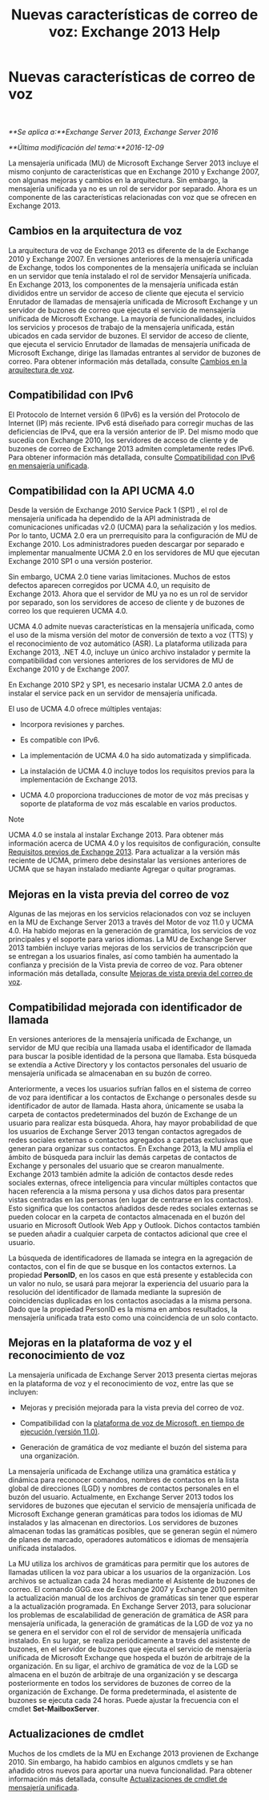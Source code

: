 ﻿---
title: 'Nuevas características de correo de voz: Exchange 2013 Help'
TOCTitle: Nuevas características de correo de voz
ms:assetid: 89faaa97-3485-4704-a56c-d13632f01e2a
ms:mtpsurl: https://technet.microsoft.com/es-es/library/JJ649002(v=EXCHG.150)
ms:contentKeyID: 49895759
ms.date: 05/22/2018
mtps_version: v=EXCHG.150
ms.translationtype: MT
---

# Nuevas características de correo de voz

 

_**Se aplica a:**Exchange Server 2013, Exchange Server 2016_

_**Última modificación del tema:**2016-12-09_

La mensajería unificada (MU) de Microsoft Exchange Server 2013 incluye el mismo conjunto de características que en Exchange 2010 y Exchange 2007, con algunas mejoras y cambios en la arquitectura. Sin embargo, la mensajería unificada ya no es un rol de servidor por separado. Ahora es un componente de las características relacionadas con voz que se ofrecen en Exchange 2013.

## Cambios en la arquitectura de voz

La arquitectura de voz de Exchange 2013 es diferente de la de Exchange 2010 y Exchange 2007. En versiones anteriores de la mensajería unificada de Exchange, todos los componentes de la mensajería unificada se incluían en un servidor que tenía instalado el rol de servidor Mensajería unificada. En Exchange 2013, los componentes de la mensajería unificada están divididos entre un servidor de acceso de cliente que ejecuta el servicio Enrutador de llamadas de mensajería unificada de Microsoft Exchange y un servidor de buzones de correo que ejecuta el servicio de mensajería unificada de Microsoft Exchange. La mayoría de funcionalidades, incluidos los servicios y procesos de trabajo de la mensajería unificada, están ubicados en cada servidor de buzones. El servidor de acceso de cliente, que ejecuta el servicio Enrutador de llamadas de mensajería unificada de Microsoft Exchange, dirige las llamadas entrantes al servidor de buzones de correo. Para obtener información más detallada, consulte [Cambios en la arquitectura de voz](voice-architecture-changes-exchange-2013-help.md).

## Compatibilidad con IPv6

El Protocolo de Internet versión 6 (IPv6) es la versión del Protocolo de Internet (IP) más reciente. IPv6 está diseñado para corregir muchas de las deficiencias de IPv4, que era la versión anterior de IP. Del mismo modo que sucedía con Exchange 2010, los servidores de acceso de cliente y de buzones de correo de Exchange 2013 admiten completamente redes IPv6. Para obtener información más detallada, consulte [Compatibilidad con IPv6 en mensajería unificada](ipv6-support-in-unified-messaging-exchange-2013-help.md).

## Compatibilidad con la API UCMA 4.0

Desde la versión de Exchange 2010 Service Pack 1 (SP1) , el rol de mensajería unificada ha dependido de la API administrada de comunicaciones unificadas v2.0 (UCMA) para la señalización y los medios. Por lo tanto, UCMA 2.0 era un prerrequisito para la configuración de MU de Exchange 2010. Los administradores pueden descargar por separado e implementar manualmente UCMA 2.0 en los servidores de MU que ejecutan Exchange 2010 SP1 o una versión posterior.

Sin embargo, UCMA 2.0 tiene varias limitaciones. Muchos de estos defectos aparecen corregidos por UCMA 4.0, un requisito de Exchange 2013. Ahora que el servidor de MU ya no es un rol de servidor por separado, son los servidores de acceso de cliente y de buzones de correo los que requieren UCMA 4.0.

UCMA 4.0 admite nuevas características en la mensajería unificada, como el uso de la misma versión del motor de conversión de texto a voz (TTS) y el reconocimiento de voz automático (ASR). La plataforma utilizada para Exchange 2013, .NET 4.0, incluye un único archivo instalador y permite la compatibilidad con versiones anteriores de los servidores de MU de Exchange 2010 y de Exchange 2007.

En Exchange 2010 SP2 y SP1, es necesario instalar UCMA 2.0 antes de instalar el service pack en un servidor de mensajería unificada.

El uso de UCMA 4.0 ofrece múltiples ventajas:

  - Incorpora revisiones y parches.

  - Es compatible con IPv6.

  - La implementación de UCMA 4.0 ha sido automatizada y simplificada.

  - La instalación de UCMA 4.0 incluye todos los requisitos previos para la implementación de Exchange 2013.

  - UCMA 4.0 proporciona traducciones de motor de voz más precisas y soporte de plataforma de voz más escalable en varios productos.


> [!NOTE]
> UCMA 4.0 se instala al instalar Exchange&nbsp;2013. Para obtener más información acerca de UCMA 4.0 y los requisitos de configuración, consulte <A href="exchange-2013-prerequisites-exchange-2013-help.md">Requisitos previos de Exchange 2013</A>. Para actualizar a la versión más reciente de UCMA, primero debe desinstalar las versiones anteriores de UCMA que se hayan instalado mediante Agregar o quitar programas.



## Mejoras en la vista previa del correo de voz

Algunas de las mejoras en los servicios relacionados con voz se incluyen en la MU de Exchange Server 2013 a través del Motor de voz 11.0 y UCMA 4.0. Ha habido mejoras en la generación de gramática, los servicios de voz principales y el soporte para varios idiomas. La MU de Exchange Server 2013 también incluye varias mejoras de los servicios de transcripción que se entregan a los usuarios finales, así como también ha aumentado la confianza y precisión de la Vista previa de correo de voz. Para obtener información más detallada, consulte [Mejoras de vista previa del correo de voz](voice-mail-preview-enhancements-exchange-2013-help.md).

## Compatibilidad mejorada con identificador de llamada

En versiones anteriores de la mensajería unificada de Exchange, un servidor de MU que recibía una llamada usaba el identificador de llamada para buscar la posible identidad de la persona que llamaba. Esta búsqueda se extendía a Active Directory y los contactos personales del usuario de mensajería unificada se almacenaban en su buzón de correo.

Anteriormente, a veces los usuarios sufrían fallos en el sistema de correo de voz para identificar a los contactos de Exchange o personales desde su identificador de autor de llamada. Hasta ahora, únicamente se usaba la carpeta de contactos predeterminados del buzón de Exchange de un usuario para realizar esta búsqueda. Ahora, hay mayor probabilidad de que los usuarios de Exchange Server 2013 tengan contactos agregados de redes sociales externas o contactos agregados a carpetas exclusivas que generan para organizar sus contactos. En Exchange 2013, la MU amplía el ámbito de búsqueda para incluir las demás carpetas de contactos de Exchange y personales del usuario que se crearon manualmente. Exchange 2013 también admite la adición de contactos desde redes sociales externas, ofrece inteligencia para vincular múltiples contactos que hacen referencia a la misma persona y usa dichos datos para presentar vistas centradas en las personas (en lugar de centrarse en los contactos). Esto significa que los contactos añadidos desde redes sociales externas se pueden colocar en la carpeta de contactos almacenada en el buzón del usuario en Microsoft Outlook Web App y Outlook. Dichos contactos también se pueden añadir a cualquier carpeta de contactos adicional que cree el usuario.

La búsqueda de identificadores de llamada se integra en la agregación de contactos, con el fin de que se busque en los contactos externos. La propiedad **PersonID**, en los casos en que está presente y establecida con un valor no nulo, se usará para mejorar la experiencia del usuario para la resolución del identificador de llamada mediante la supresión de coincidencias duplicadas en los contactos asociadas a la misma persona. Dado que la propiedad PersonID es la misma en ambos resultados, la mensajería unificada trata esto como una coincidencia de un solo contacto.

## Mejoras en la plataforma de voz y el reconocimiento de voz

La mensajería unificada de Exchange Server 2013 presenta ciertas mejoras en la plataforma de voz y el reconocimiento de voz, entre las que se incluyen:

  - Mejoras y precisión mejorada para la vista previa del correo de voz.

  - Compatibilidad con la [plataforma de voz de Microsoft, en tiempo de ejecución (versión 11.0)](https://go.microsoft.com/fwlink/p/?linkid=253196).

  - Generación de gramática de voz mediante el buzón del sistema para una organización.

La mensajería unificada de Exchange utiliza una gramática estática y dinámica para reconocer comandos, nombres de contactos en la lista global de direcciones (LGD) y nombres de contactos personales en el buzón del usuario. Actualmente, en Exchange Server 2013 todos los servidores de buzones que ejecutan el servicio de mensajería unificada de Microsoft Exchange generan gramáticas para todos los idiomas de MU instalados y las almacenan en directorios. Los servidores de buzones almacenan todas las gramáticas posibles, que se generan según el número de planes de marcado, operadores automáticos e idiomas de mensajería unificada instalados.

La MU utiliza los archivos de gramáticas para permitir que los autores de llamadas utilicen la voz para ubicar a los usuarios de la organización. Los archivos se actualizan cada 24 horas mediante el Asistente de buzones de correo. El comando GGG.exe de Exchange 2007 y Exchange 2010 permiten la actualización manual de los archivos de gramáticas sin tener que esperar a la actualización programada. En Exchange Server 2013, para solucionar los problemas de escalabilidad de generación de gramática de ASR para mensajería unificada, la generación de gramáticas de la LGD de voz ya no se genera en el servidor con el rol de servidor de mensajería unificada instalado. En su lugar, se realiza periódicamente a través del asistente de buzones, en el servidor de buzones que ejecuta el servicio de mensajería unificada de Microsoft Exchange que hospeda el buzón de arbitraje de la organización. En su ligar, el archivo de gramática de voz de la LGD se almacena en el buzón de arbitraje de una organización y se descarga posteriormente en todos los servidores de buzones de correo de la organización de Exchange. De forma predeterminada, el asistente de buzones se ejecuta cada 24 horas. Puede ajustar la frecuencia con el cmdlet **Set-MailboxServer**.

## Actualizaciones de cmdlet

Muchos de los cmdlets de la MU en Exchange 2013 provienen de Exchange 2010. Sin embargo, ha habido cambios en algunos cmdlets y se han añadido otros nuevos para aportar una nueva funcionalidad. Para obtener información más detallada, consulte [Actualizaciones de cmdlet de mensajería unificada](unified-messaging-cmdlet-updates-exchange-2013-help.md).

